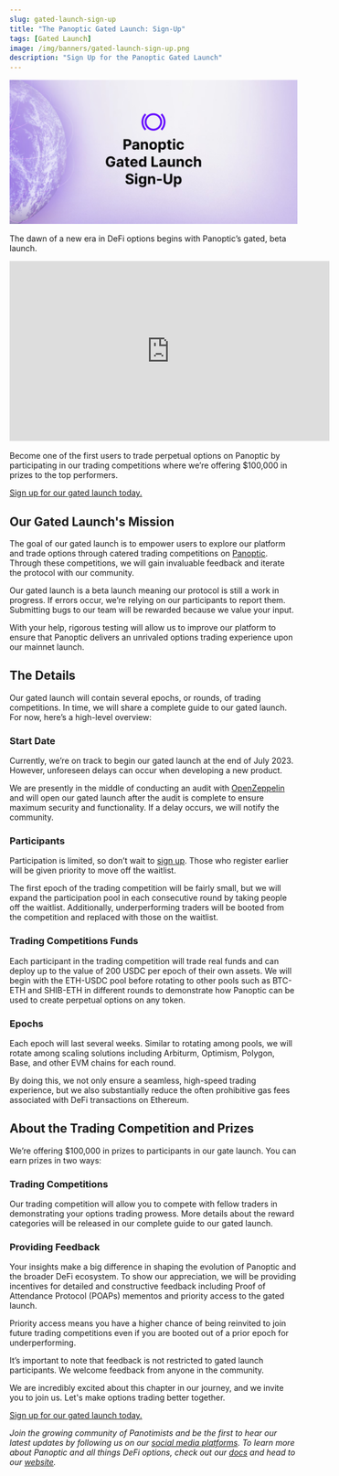 ```yaml
---
slug: gated-launch-sign-up
title: "The Panoptic Gated Launch: Sign-Up"
tags: [Gated Launch]
image: /img/banners/gated-launch-sign-up.png
description: "Sign Up for the Panoptic Gated Launch"
---
```


![img_1](./gated-launch-sign-up.png)


The dawn of a new era in DeFi options begins with Panoptic’s gated, beta launch.


<iframe width="560" height="315" src="https://www.youtube.com/embed/1wwF5_SH1Rc" title="YouTube video player" frameborder="0" allow="accelerometer; autoplay; clipboard-write; encrypted-media; gyroscope; picture-in-picture; web-share" allowfullscreen></iframe>


Become one of the first users to trade perpetual options on Panoptic by participating in our trading competitions where we’re offering $100,000 in prizes to the top performers.


[Sign up for our gated launch today.](https://signup.panoptic.xyz)


<!--truncate-->


## Our Gated Launch's Mission


The goal of our gated launch is to empower users to explore our platform and trade options through catered trading competitions on [Panoptic](https://panoptic.xyz/). Through these competitions, we will gain invaluable feedback and iterate the protocol with our community. 


Our gated launch is a beta launch meaning our protocol is still a work in progress. If errors occur, we’re relying on our participants to report them. Submitting bugs to our team will be rewarded because we value your input. 


With your help, rigorous testing will allow us to improve our platform to ensure that Panoptic delivers an unrivaled options trading experience upon our mainnet launch.


## The Details


Our gated launch will contain several epochs, or rounds, of trading competitions. In time, we will share a complete guide to our gated launch. For now, here’s a high-level overview:


### **Start Date**


Currently, we’re on track to begin our gated launch at the end of July 2023. However, unforeseen delays can occur when developing a new product.


We are presently in the middle of conducting an audit with [OpenZeppelin](https://panoptic.xyz/blog/openzeppelin-audits-panoptic-defi-options-protocol) and will open our gated launch after the audit is complete to ensure maximum security and functionality. If a delay occurs, we will notify the community.


### **Participants**


Participation is limited, so don’t wait to [sign up](https://signup.panoptic.xyz). Those who register earlier will be given priority to move off the waitlist.


The first epoch of the trading competition will be fairly small, but we will expand the participation pool in each consecutive round by taking people off the waitlist. Additionally, underperforming traders will be booted from the competition and replaced with those on the waitlist.


### **Trading Competitions Funds**


Each participant in the trading competition will trade real funds and can deploy up to the value of 200 USDC per epoch of their own assets. We will begin with the ETH-USDC pool before rotating to other pools such as BTC-ETH and SHIB-ETH in different rounds to demonstrate how Panoptic can be used to create perpetual options on any token. 


### **Epochs**


Each epoch will last several weeks. Similar to rotating among pools, we will rotate among scaling solutions including Arbiturm, Optimism, Polygon, Base, and other EVM chains for each round. 


By doing this, we not only ensure a seamless, high-speed trading experience, but we also substantially reduce the often prohibitive gas fees associated with DeFi transactions on Ethereum. 


## About the Trading Competition and Prizes


We’re offering $100,000 in prizes to participants in our gate launch. You can earn prizes in two ways:


### **Trading Competitions**


Our trading competition will allow you to compete with fellow traders in demonstrating your options trading prowess. More details about the reward categories will be released in our complete guide to our gated launch. 


### **Providing Feedback**


Your insights make a big difference in shaping the evolution of Panoptic and the broader DeFi ecosystem. To show our appreciation, we will be providing incentives for detailed and constructive feedback including Proof of Attendance Protocol (POAPs) mementos and priority access to the gated launch.


Priority access means you have a higher chance of being reinvited to join future trading competitions even if you are booted out of a prior epoch for underperforming.


It’s important to note that feedback is not restricted to gated launch participants. We welcome feedback from anyone in the community. 


We are incredibly excited about this chapter in our journey, and we invite you to join us. Let's make options trading better together. 


[Sign up for our gated launch today.](https://signup.panoptic.xyz)


_Join the growing community of Panotimists and be the first to hear our latest updates by following us on our [social media platforms](https://links.panoptic.xyz/all). To learn more about Panoptic and all things DeFi options, check out our [docs](https://panoptic.xyz/docs/intro) and head to our [website](https://panoptic.xyz/)._




